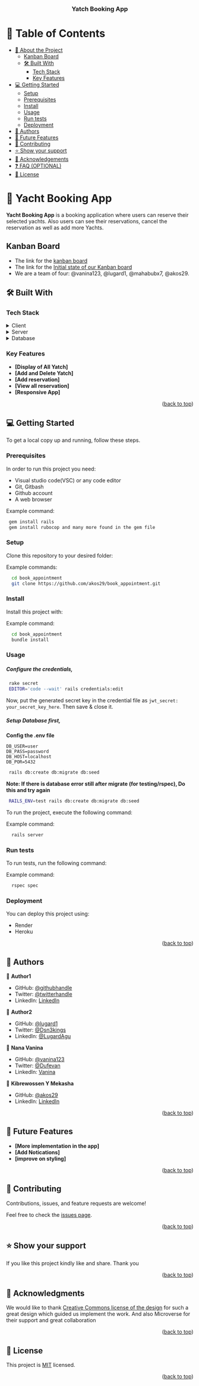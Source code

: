 <a name="readme-top"></a>

<div align="center">

  <h3><b>Yatch Booking App</b></h3>

</div>

# 📗 Table of Contents

- [📖 About the Project](#about-project)
  - [Kanban Board](#kanban-board)
  - [🛠 Built With](#built-with)
    - [Tech Stack](#tech-stack)
    - [Key Features](#key-features)
- [💻 Getting Started](#getting-started)
  - [Setup](#setup)
  - [Prerequisites](#prerequisites)
  - [Install](#install)
  - [Usage](#usage)
  - [Run tests](#run-tests)
  - [Deployment](#triangular_flag_on_post-deployment)
- [👥 Authors](#authors)
- [🔭 Future Features](#future-features)
- [🤝 Contributing](#contributing)
- [⭐️ Show your support](#support)
- [🙏 Acknowledgements](#acknowledgements)
- [❓ FAQ (OPTIONAL)](#faq)
- [📝 License](#license)

# 📖 Yacht Booking App <a name="about-project"></a>

**Yacht Booking App** is a booking application where users can reserve their selected yachts. Also users can see their reservations, cancel the reservation as well as add more Yachts.

## Kanban Board <a name="kanban-board"></a>
- The link for the [kanban board](https://github.com/users/akos29/projects/6)
- The link for the  [Initial state of our Kanban board](https://github.com/akos29/book_appointment/issues/7)
- We are a team of four:
   @vanina123,
   @lugard1,
   @mahabubx7,
   @akos29.

## 🛠 Built With <a name="built-with"></a>

### Tech Stack <a name="tech-stack"></a>

<details>
  <summary>Client</summary>
  <ul>
    <li><a href="https://reactjs.org/">React.js</a></li>
  </ul>
</details>

<details>
  <summary>Server</summary>
  <ul>
    <li><a href="https://expressjs.com/">Ruby on Rails</a></li>
  </ul>
</details>

<details>
<summary>Database</summary>
  <ul>
    <li><a href="https://www.postgresql.org/">PostgreSQL</a></li>
  </ul>
</details>

### Key Features <a name="key-features"></a>

- **[Display of All Yatch]**
- **[Add and Delete Yatch]**
- **[Add reservation]**
- **[View all reservation]**
- **[Responsive App]**

<!-- ## 🚀 Live Demo <a name="live-demo"></a> -->

<!-- - [Live Demo Link](https://yourdeployedapplicationlink.com) -->

<p align="right">(<a href="#readme-top">back to top</a>)</p>

## 💻 Getting Started <a name="getting-started"></a>

To get a local copy up and running, follow these steps.

### Prerequisites

In order to run this project you need:

- Visual studio code(VSC) or any code editor
- Git, Gitbash
- Github account
- A web browser

Example command:

```sh
 gem install rails
 gem install rubocop and many more found in the gem file
```

### Setup

Clone this repository to your desired folder:

Example commands:

```sh
  cd book_appointment
  git clone https://github.com/akos29/book_appointment.git
```

### Install

Install this project with:

Example command:

```sh
  cd book_appointment
  bundle install
```

### Usage

##### Configure the credentials,

```sh
 rake secret
 EDITOR='code --wait' rails credentials:edit
```

Now, put the generated secret key in the credential file as `jwt_secret: your_secret_key_here`. Then save & close it.

##### Setup Database first,

**Config the .env file**

```env
DB_USER=user
DB_PASS=password
DB_HOST=localhost
DB_POR=5432
```

```sh
 rails db:create db:migrate db:seed
```

**Note: If there is database error still after migrate (for testing/rspec), Do this and try again**

```sh
 RAILS_ENV=test rails db:create db:migrate db:seed
```

To run the project, execute the following command:

Example command:

```sh
  rails server
```

### Run tests

To run tests, run the following command:

Example command:

```sh
  rspec spec
```

### Deployment

You can deploy this project using:

- Render
- Heroku

<p align="right">(<a href="#readme-top">back to top</a>)</p>

## 👥 Authors <a name="authors"></a>

👤 **Author1**

- GitHub: [@githubhandle](https://github.com/githubhandle)
- Twitter: [@twitterhandle](https://twitter.com/twitterhandle)
- LinkedIn: [LinkedIn](https://linkedin.com/in/linkedinhandle)

👤 **Author2**

- GitHub: [@lugard1](https://github.com/lugard1)
- Twitter: [@Dsn3kings](https://twitter.com/Dsn3kings)
- LinkedIn: [@LugardAgu](https://www.linkedin.com/in/lugardagu)

👤 **Nana Vanina**

- GitHub: [@vanina123](https://github.com/vanina123)
- Twitter: [@Dufevan](https://twitter.com/DufeVanina)
- LinkedIn: [Vanina](https://www.linkedin.com/in/larissa-vanina/)

👤 **Kibrewossen Y Mekasha**

- GitHub: [@akos29](https://github.com/akos29)
- LinkedIn: [LinkedIn](https://www.linkedin.com/in/kibrewossen-y-mekasha/)

<p align="right">(<a href="#readme-top">back to top</a>)</p>

## 🔭 Future Features <a name="future-features"></a>

- **[More implementation in the app]**
- **[Add Notications]**
- **[improve on styling]**

<p align="right">(<a href="#readme-top">back to top</a>)</p>

## 🤝 Contributing <a name="contributing"></a>

Contributions, issues, and feature requests are welcome!

Feel free to check the [issues page](../../issues/).

<p align="right">(<a href="#readme-top">back to top</a>)</p>

## ⭐️ Show your support <a name="support"></a>

If you like this project kindly like and share. Thank you

<p align="right">(<a href="#readme-top">back to top</a>)</p>

## 🙏 Acknowledgments <a name="acknowledgements"></a>

We would like to thank [Creative Commons license of the design](https://creativecommons.org/licenses/by-nc/4.0/) for such a great design which guided us implement the work. And also Microverse for their support and great collaboration

<p align="right">(<a href="#readme-top">back to top</a>)</p>

## 📝 License <a name="license"></a>

This project is [MIT](./MIT.md) licensed.

<p align="right">(<a href="#readme-top">back to top</a>)</p>
